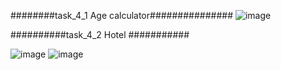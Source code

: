 ########task_4_1 Age calculator###############
![image](https://user-images.githubusercontent.com/123373407/216133376-992c0a4b-f8cb-4a04-a559-e28659422e75.png)




##########task_4_2 Hotel ###########

![image](https://user-images.githubusercontent.com/123373407/216134546-6580fe36-db5c-41c8-8ebd-caa128670d00.png)
![image](https://user-images.githubusercontent.com/123373407/216134720-744e3798-ce9f-48a4-a721-8983485e4fef.png)


